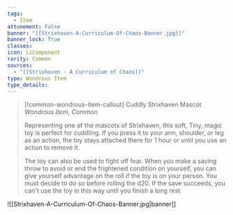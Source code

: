 ```yaml
---
tags:
  - Item
attunement: False
banner: "[[Strixhaven-A-Curriculum-Of-Chaos-Banner.jpg]]"
banner_lock: True
classes:
icon: LiComponent
rarity: Common
sources:
  - "[[Strixhaven - A Curriculum of Chaos]]"
type: Wondrous Item
type_details: 
---
```

>[!common-wondrous-item-callout] Cuddly Strixhaven Mascot
>*Wondrous Item, Common*
>
>Representing one of the mascots of Strixhaven, this soft, Tiny, magic toy is perfect for cuddling. If you press it to your arm, shoulder, or leg as an action, the toy stays attached there for 1 hour or until you use an action to remove it.
>
>The toy can also be used to fight off fear. When you make a saving throw to avoid or end the frightened condition on yourself, you can give yourself advantage on the roll if the toy is on your person. You must decide to do so before rolling the d20. If the save succeeds, you can't use the toy in this way until you finish a long rest.

![[Strixhaven-A-Curriculum-Of-Chaos-Banner.jpg|banner]]
